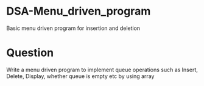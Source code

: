 # DSA-Menu_driven_program
Basic menu driven program for insertion and deletion 

# Question
Write a menu driven program to implement queue operations such as Insert, Delete, Display, whether queue is empty etc by using array

